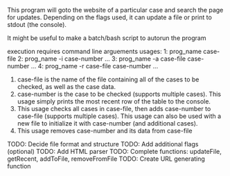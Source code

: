 This program will goto the website of a particular case and search the page for updates.
Depending on the flags used, it can update a file or print to stdout (the console).

It might be useful to make a batch/bash script to autorun the program

execution requires command line arguements
usages:
  1: prog_name case-file
  2: prog_name -i case-number ...
  3: prog_name -a case-file case-number ...
  4: prog_name -r case-file case-number ...

1) case-file is the name of the file containing all of the cases to be checked, as well as the case data.
2) case-number is the case to be checked (supports multiple cases).
   This usage simply prints the most recent row of the table to the console.
3) This usage checks all cases in case-file, then adds case-number to case-file (supports multiple cases).
   This usage can also be used with a new file to initialize it with case-number (and additional cases).
4) This usage removes case-number and its data from case-file


TODO: Decide file format and structure
TODO: Add additional flags (optional)
TODO: Add HTML parser
TODO: Complete functions: updateFile, getRecent, addToFile, removeFromFile
TODO: Create URL generating function
